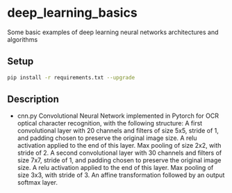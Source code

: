 # deep_learning_basics
Some basic examples of deep learning neural networks architectures and algorithms

## Setup
```bash
pip install -r requirements.txt --upgrade
```

## Description
* cnn.py
Convolutional Neural Network implemented in Pytorch for OCR optical character recognition, with the following structure:
A first convolutional layer with 20 channels and filters of size 5x5, stride of 1, and padding chosen to preserve the original image size.
A relu activation applied to the end of this layer.
Max pooling of size 2x2, with stride of 2.
A second convolutional layer with 30 channels and filters of size 7x7, stride of 1, and
padding chosen to preserve the original image size.
A relu activation applied to the end of this layer.
Max pooling of size 3x3, with stride of 3.
An affine transformation followed by an output softmax layer.
